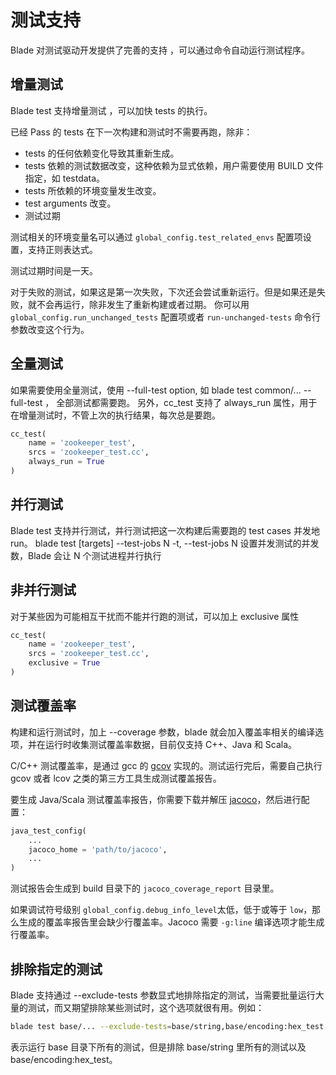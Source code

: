 # 测试支持 #

Blade 对测试驱动开发提供了完善的支持 ，可以通过命令自动运行测试程序。

## 增量测试 ##

Blade test 支持增量测试 ，可以加快 tests 的执行。

已经 Pass 的 tests 在下一次构建和测试时不需要再跑，除非：

* tests 的任何依赖变化导致其重新生成。
* tests 依赖的测试数据改变，这种依赖为显式依赖，用户需要使用 BUILD 文件指定，如 testdata。
* tests 所依赖的环境变量发生改变。
* test arguments 改变。
* 测试过期

测试相关的环境变量名可以通过 `global_config.test_related_envs` 配置项设置，支持正则表达式。

测试过期时间是一天。

对于失败的测试，如果这是第一次失败，下次还会尝试重新运行。但是如果还是失败，就不会再运行，除非发生了重新构建或者过期。
你可以用 `global_config.run_unchanged_tests` 配置项或者 `run-unchanged-tests` 命令行参数改变这个行为。

## 全量测试 ##

如果需要使用全量测试，使用 --full-test option, 如 blade test common/... --full-test ， 全部测试都需要跑。
另外，cc_test 支持了 always_run 属性，用于在增量测试时，不管上次的执行结果，每次总是要跑。

```python
cc_test(
    name = 'zookeeper_test',
    srcs = 'zookeeper_test.cc',
    always_run = True
)
```

## 并行测试 ##

Blade test 支持并行测试，并行测试把这一次构建后需要跑的 test cases 并发地 run。
blade test [targets] --test-jobs N
-t, --test-jobs N 设置并发测试的并发数，Blade 会让 N 个测试进程并行执行

## 非并行测试 ##

对于某些因为可能相互干扰而不能并行跑的测试，可以加上 exclusive 属性

```python
cc_test(
    name = 'zookeeper_test',
    srcs = 'zookeeper_test.cc',
    exclusive = True
)
```

## 测试覆盖率 ##

构建和运行测试时，加上 --coverage 参数，blade 就会加入覆盖率相关的编译选项，并在运行时收集测试覆盖率数据，目前仅支持 C++、Java 和 Scala。

C/C++ 测试覆盖率，是通过 gcc 的 [gcov](https://gcc.gnu.org/onlinedocs/gcc/Gcov.html) 实现的。测试运行完后，需要自己执行 gcov 或者 lcov 之类的第三方工具生成测试覆盖报告。

要生成 Java/Scala 测试覆盖率报告，你需要下载并解压 [jacoco](https://www.jacoco.org/)，然后进行配置：

```python
java_test_config(
    ...
    jacoco_home = 'path/to/jacoco',
    ...
)
```

测试报告会生成到 build 目录下的 `jacoco_coverage_report` 目录里。

如果调试符号级别 `global_config.debug_info_level`太低，低于或等于 `low`，那么生成的覆盖率报告里会缺少行覆盖率。Jacoco 需要 `-g:line` 编译选项才能生成行覆盖率。

## 排除指定的测试 ##

Blade 支持通过 --exclude-tests 参数显式地排除指定的测试，当需要批量运行大量的测试，而又期望排除某些测试时，这个选项就很有用。例如：

```bash
blade test base/... --exclude-tests=base/string,base/encoding:hex_test
```

表示运行 base 目录下所有的测试，但是排除 base/string 里所有的测试以及 base/encoding:hex_test。
